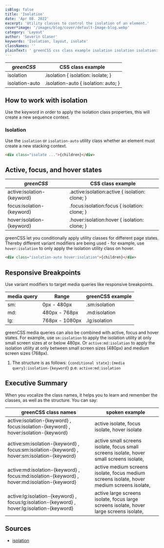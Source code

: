 ```yaml
---
isBlog: false
title: 'Isolation'
date: 'Apr 08. 2022'
excerpt: 'Utility classes to control the isolation of an element.'
cover*image: '/images/blog/cover/default-Image-blog.webp'
category: 'Layout'
author: 'Severin Glaser'
keywords: 'Isolation, layout, isolate'
classNames: ''
plainText: ' greenCSS css class example isolation isolation isolation: isolate; isolation-auto isolation-auto isolation: auto; how to work with isolation use the keyword in order to apply the isolation class properties this will create a new sequence context isolation use the `isolation` or `isolation-auto` utility class whether an element must create a new stacking context  active focus and hover states greenCSS css class example active:isolation keyword active :isolation:active isolation: clone; focus:isolation keyword focus :isolation:focus isolation: clone; hover:isolation keyword hover :isolation:hover isolation: clone; greenCSS let you conditionally apply utility classes for different page states thereby different variant modifiers are being used for example use `hover:isolation` to only apply the isolation utility class on hover  responsive breakpoints use variant modifiers to target media queries like responsive breakpoints media query range greenCSS example sm: 0px 480px sm:isolation md: 480px 768px md:isolation lg: 768px 1080px lg:isolation greenCSS media queries can also be combined with active focus and hover states for example use `sm:isolation` to apply the isolation utility at only small screen sizes at or below 480px or `active:md:isolation` to apply the isolation utility at only between small screen sizes 480px and medium screen sizes 768px 1 the structure is as follows: ` conditional state : media query :isolation keyword ` p e `active:md:isolation` executive summary when you vocalize the class names it helps you to learn and remember the classes as well as the structure you can say: greenCSS class names spoken example active:isolation keyword focus:isolation keyword hover:isolation keyword active isolate focus isolate hover isolate active:sm:isolation keyword focus:sm:isolation keyword hover:sm:isolation keyword active small screens isolate focus small screens isolate hover small screens isolate active:md:isolation keyword focus:md:isolation keyword hover:md:isolation keyword active medium screens isolate focus medium screens isolate hover medium screens isolate active:lg:isolation keyword focus:lg:isolation keyword hover:lg:isolation keyword active large screens isolate focus large screens isolate hover large screens isolate sources isolation https: developer mozilla org en-us docs web css isolation '
---
```


| _greenCSS_     | CSS class example                    |
| -------------- | ------------------------------------ |
| isolation      | .isolation { isolation: isolate; }   |
| isolation-auto | .isolation-auto { isolation: auto; } |

## How to work with isolation

Use the keyword in order to apply the isolation class properties, this will create a new sequence context.

### Isolation

Use the `isolation` or `isolation-auto` utility class whether an element must create a new stacking context.

```html
<div class="isolate ...">{children}</div>
```

## Active, focus, and hover states

| _greenCSS_                 | CSS class example                               |
| -------------------------- | ----------------------------------------------- |
| active:isolation-{keyword} | .active\:isolation:active { isolation: clone; } |
| focus:isolation-{keyword}  | .focus\:isolation:focus { isolation: clone; }   |
| hover:isolation-{keyword}  | .hover\:isolation:hover { isolation: clone; }   |

greenCSS let you conditionally apply utility classes for different page states. Thereby different variant modifiers are being used - for example, use `hover:isolation` to only apply the isolation utility class on hover.

```html
<div class="isolation-auto hover:isolation">{children}</div>
```

## Responsive Breakpoints

Use variant modifiers to target media queries like responsive breakpoints.

| media query | Range          | greenCSS example |
| ----------- | -------------- | ---------------- |
| sm:         | 0px - 480px    | .sm:isolation    |
| md:         | 480px - 768px  | .md:isolation    |
| lg:         | 768px - 1080px | .lg:isolation    |

greenCSS media queries can also be combined with active, focus and hover states. For example, use `sm:isolation` to apply the isolation utility at only small screen sizes at or below 480px. Or `active:md:isolation` to apply the isolation utility at only between small screen sizes (480px) and medium screen sizes (768px).

1. The structure is as follows: `{conditional state}:{media query}:isolation-{keyword}` p.e. `active:md:isolation`

## Executive Summary

When you vocalize the class names, it helps you to learn and remember the classes, as well as the structure. You can say:

| greenCSS class names                                                                        | spoken example                                                                             |
| ------------------------------------------------------------------------------------------- | ------------------------------------------------------------------------------------------ |
| active:isolation-{keyword} , focus:isolation-{keyword} , hover:isolation-{keyword}          | active isolate, focus isolate, hover isolate                                               |
| active:sm:isolation-{keyword} , focus:sm:isolation-{keyword} , hover:sm:isolation-{keyword} | active small screens isolate, focus small screens isolate, hover small screens isolate,    |
| active:md:isolation-{keyword} , focus:md:isolation-{keyword} , hover:md:isolation-{keyword} | active medium screens isolate, focus medium screens isolate, hover medium screens isolate, |
| active:lg:isolation-{keyword} , focus:lg:isolation-{keyword} , hover:lg:isolation-{keyword} | active large screens isolate, focus large screens isolate, hover large screens isolate,    |

## Sources

- [isolation](https://developer.mozilla.org/en-US/docs/Web/CSS/isolation)
